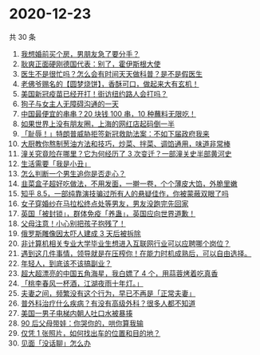 # 2020-12-23

共 30 条

<!-- BEGIN ZHIHUVIDEO -->
<!-- 最后更新时间 Wed Dec 23 2020 16:12:34 GMT+0800 (CST) -->
1. [我想婚前买个房，男朋友急了要分手？](https://www.zhihu.com/zvideo/1324773328142381056)
1. [耿爽正面硬刚德国代表：别了，霍伊斯根大使](https://www.zhihu.com/zvideo/1325046384081399808)
1. [医生不是很忙吗？怎么会有时间天天做科普？是不是假医生](https://www.zhihu.com/zvideo/1325099882340974592)
1. [老佛爷赐名的【圆梦烧饼】，香酥可口，做起来大有玄机！](https://www.zhihu.com/zvideo/1324733510326796288)
1. [美国新冠疫苗已经开打！街访纽约路人会打吗？](https://www.zhihu.com/zvideo/1325032789088022528)
1. [狗子与女主人无障碍沟通的一天](https://www.zhihu.com/zvideo/1324315052250529792)
1. [中国最便宜的串串？20 块钱 100 串，10 种蘸料无限吃！](https://www.zhihu.com/zvideo/1324785970583949312)
1. [如果世界上没有朋友圈，上海的网红店起码倒一半](https://www.zhihu.com/zvideo/1324719039349239808)
1. [「耻辱！」特朗普威胁拒签新冠救助法案：不如下届政府我来](https://www.zhihu.com/zvideo/1325043667271155712)
1. [大厨教你熬制葱油方法和技巧，炒菜、拌菜、调馅通用，味道非常棒](https://www.zhihu.com/zvideo/1324727831956295680)
1. [潼关究竟险在哪里？它为何经历了 3 次变迁？一部潼关史半部黄河史](https://www.zhihu.com/zvideo/1324334071456153600)
1. [生活需要「我是小丑」](https://www.zhihu.com/zvideo/1324867978010599424)
1. [怎么判断一个男生追你是否走心？](https://www.zhihu.com/zvideo/1324402167940235264)
1. [韭菜盒子超好吃做法，不用发面，一擀一卷，个个薄皮大馅，外脆里嫩](https://www.zhihu.com/zvideo/1324743047952093184)
1. [知乎 8.5，一部纯靠演技骗过所有人的悬疑佳作，你被蒙蔽双眼了吗](https://www.zhihu.com/zvideo/1325009980869570560)
1. [女子穿婚纱在马拉松终点处等男友，男友没跑完先回家](https://www.zhihu.com/zvideo/1324826040216846336)
1. [英国「被封锁」，群体免疫「养蛊」，英国应向世界道歉！](https://www.zhihu.com/zvideo/1324708154962243584)
1. [父母注意！小心别把孩子抱残了！](https://www.zhihu.com/zvideo/1324362992289239040)
1. [俄罗斯雕像因太吓人建成 3 天后被拆除](https://www.zhihu.com/zvideo/1325017956879826944)
1. [非计算机相关专业大学毕业生想进入互联网行业可以应聘哪个岗位？](https://www.zhihu.com/zvideo/1324418452019425280)
1. [遇到这几件事情，领导就是在压榨你！在能力时机成熟后，可以自由选择。](https://www.zhihu.com/zvideo/1324387993361727488)
1. [年轻人，到底该不该搞副业？](https://www.zhihu.com/zvideo/1324417857933955072)
1. [超大超漂亮的中国五角海星，我白嫖了 4 个，用蒜蓉烤着吃真香](https://www.zhihu.com/zvideo/1324542817687883776)
1. [「桃李春风一杯酒，江湖夜雨十年灯。」](https://www.zhihu.com/zvideo/1324366893319413760)
1. [夫妻之间，频繁没有这个行为，早已不再是「正常夫妻」](https://www.zhihu.com/zvideo/1324376770393645056)
1. [普外科治疗什么疾病？有没有高级外科？很多人都不知道](https://www.zhihu.com/zvideo/1324666634448392192)
1. [美国一男子电梯内朝人吐口水被暴揍](https://www.zhihu.com/zvideo/1324704821065240576)
1. [90 后父母带娃：你哭你的，哄你算我输](https://www.zhihu.com/zvideo/1324048343131971584)
1. [仅凭 1 张照片，如何找出车的位置和目的地？](https://www.zhihu.com/zvideo/1324468264693760000)
1. [见面「没话聊」怎么办](https://www.zhihu.com/zvideo/1324472032605040640)
<!-- END ZHIHUVIDEO -->
